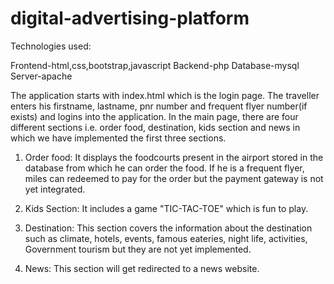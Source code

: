 # digital-advertising-platform

Technologies used:

Frontend-html,css,bootstrap,javascript
Backend-php
Database-mysql
Server-apache

The application starts with index.html which is the login page. The traveller enters his firstname, lastname, pnr number
and frequent flyer number(if exists) and logins into the application.
In the main page, there are four different sections i.e. order food, destination, kids section and news in which we have
implemented the first three sections.

1. Order food: It displays the foodcourts present in the airport stored in the database from which he can order the food.
               If he is a frequent flyer, miles can redeemed to pay for the order but the payment gateway is not yet integrated.

2. Kids Section: It includes a game "TIC-TAC-TOE" which is fun to play.

3. Destination: This section covers the information about the destination such as climate, hotels, events, famous eateries,
                night life, activities, Government tourism but they are not yet implemented.

4. News: This section will get redirected to a news website.
